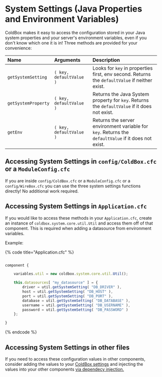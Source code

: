 # System Settings \(Java Properties and Environment Variables\)

ColdBox makes it easy to access the configuration stored in your Java system properties and your server's environment variables, even if you don't know which one it is in! Three methods are provided for your convenience:

| Name | Arguments | Description |
| :--- | :--- | :--- |
| `getSystemSetting` | `( key, defaultValue )` | Looks for `key` in properties first, env second. Returns the `defaultValue` if neither exist. |
| `getSystemProperty` | `( key, defaultValue )` | Returns the Java System property for `key`. Returns the `defaultValue` if it does not exist. |
| `getEnv` | `( key, defaultValue )` | Returns the server environment variable for `key`. Returns the `defaultValue` if it does not exist. |

## Accessing System Settings in `config/ColdBox.cfc` or a `ModuleConfig.cfc`

If you are inside `config/ColdBox.cfc` or a `ModuleConfig.cfc` or a `config/WireBox.cfc` you can use the three system settings functions directly! No additional work required.

## Accessing System Settings in `Application.cfc`

If you would like to access these methods in your `Application.cfc`, create an instance of `coldbox.system.core.util.Util` and access them off of that component. This is required when adding a datasource from environment variables.

Example:

{% code title="Application.cfc" %}
```javascript
component {

    variables.util = new coldbox.system.core.util.Util();

    this.datasources[ "my_datasource" ] = {
        driver = util.getSystemSetting( "DB_DRIVER" ),
        host = util.getSystemSetting( "DB_HOST" ),
        port = util.getSystemSetting( "DB_PORT" ),
        database = util.getSystemSetting( "DB_DATABASE" ),
        username = util.getSystemSetting( "DB_USERNAME" ),
        password = util.getSystemSetting( "DB_PASSWORD" )
    };

}
```
{% endcode %}

## Accessing System Settings in other files

If you need to access these configuration values in other components, consider adding the values to your [ColdBox settings](configuration-directives/settings.md) and injecting the values into your other components [via dependecy injection.](../using-settings.md)

